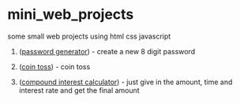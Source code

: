 # mini_web_projects



some small web projects using html css javascript


1) ([password generator](https://github.com/Admiral-123/mini_web_projects/blob/main/passwordGenerator.html)) - create a new 8 digit password

2) ([coin toss](https://github.com/Admiral-123/mini_web_projects/blob/main/flipCoin.html)) - coin toss

3) ([compound interest calculator](https://github.com/Admiral-123/mini_web_projects/blob/main/compoundCalculator.html)) - just give in the amount, time and interest rate and get the final amount